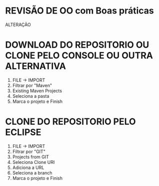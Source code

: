 # REVISÃO DE OO com Boas práticas

ALTERAÇÃO

# DOWNLOAD DO REPOSITORIO OU CLONE PELO CONSOLE OU OUTRA ALTERNATIVA
1. FILE -> IMPORT
2. Filtrar por "Maven"
3. Existing Maven Projects
4. Seleciona a pasta
5. Marca o projeto e Finish

# CLONE DO REPOSITORIO PELO ECLIPSE
1. FILE -> IMPORT
2. Filtrar por "GIT"
3. Projects from GIT
4. Seleciona Clone URI
5. Adiciona a URL
6. Seleciona a branch
5. Marca o projeto e Finish



